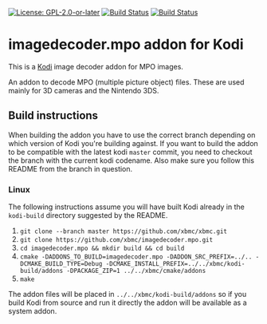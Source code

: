 [![License: GPL-2.0-or-later](https://img.shields.io/badge/License-GPL%20v2+-blue.svg)](LICENSE.md)
[![Build Status](https://dev.azure.com/teamkodi/binary-addons/_apis/build/status/xbmc.imagedecoder.mpo?branchName=Matrix)](https://dev.azure.com/teamkodi/binary-addons/_build/latest?definitionId=27&branchName=Matrix)
[![Build Status](https://jenkins.kodi.tv/view/Addons/job/xbmc/job/imagedecoder.mpo/job/Matrix/badge/icon)](https://jenkins.kodi.tv/blue/organizations/jenkins/xbmc%2Fimagedecoder.mpo/branches/)

# imagedecoder.mpo addon for Kodi

This is a [Kodi](http://kodi.tv) image decoder addon for MPO images.

An addon to decode MPO (multiple picture object) files. These are used mainly for 3D cameras and the Nintendo 3DS.

## Build instructions

When building the addon you have to use the correct branch depending on which version of Kodi you're building against.
If you want to build the addon to be compatible with the latest kodi `master` commit, you need to checkout the branch with the current kodi codename.
Also make sure you follow this README from the branch in question.

### Linux

The following instructions assume you will have built Kodi already in the `kodi-build` directory 
suggested by the README.

1. `git clone --branch master https://github.com/xbmc/xbmc.git`
2. `git clone https://github.com/xbmc/imagedecoder.mpo.git`
3. `cd imagedecoder.mpo && mkdir build && cd build`
4. `cmake -DADDONS_TO_BUILD=imagedecoder.mpo -DADDON_SRC_PREFIX=../.. -DCMAKE_BUILD_TYPE=Debug -DCMAKE_INSTALL_PREFIX=../../xbmc/kodi-build/addons -DPACKAGE_ZIP=1 ../../xbmc/cmake/addons`
5. `make`

The addon files will be placed in `../../xbmc/kodi-build/addons` so if you build Kodi from source and run it directly 
the addon will be available as a system addon.
